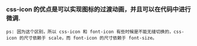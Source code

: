 ### css-icon 的优点是可以实现图标的过渡动画，并且可以在代码中进行微调.
```缺点是尺寸只能通过 scale 进行修改。
ps: 因为这个区别，所以 css-icon 和 font-icon 有些时候是不能无缝切换的，css-icon 的尺寸依赖于 scale，而 font-icon 的尺寸依赖于 font-size。